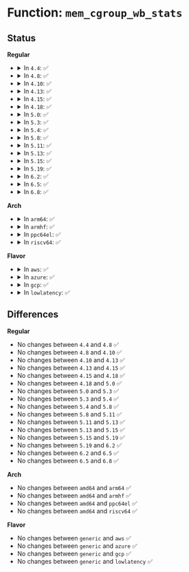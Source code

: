 # Function: <code>mem_cgroup_wb_stats</code>

## Status
<b>Regular</b>
<ul>
<li>
<details>
<summary>In <code>4.4</code>: ✅</summary>

```c
void mem_cgroup_wb_stats(struct bdi_writeback *wb, long unsigned int *pfilepages, long unsigned int *pheadroom, long unsigned int *pdirty, long unsigned int *pwriteback);
```

**Collision:** Unique Global

**Inline:** No

**Transformation:** False

**Instances:**

```
In mm/memcontrol.c (ffffffff811fffc0)
Location: mm/memcontrol.c:3748
Inline: False
Direct callers:
  - mm/page-writeback.c:wb_over_bg_thresh
```
**Symbols:**

```
ffffffff811fffc0-ffffffff812000a8: mem_cgroup_wb_stats (STB_GLOBAL)
```
</details>
</li>
<li>
<details>
<summary>In <code>4.8</code>: ✅</summary>

```c
void mem_cgroup_wb_stats(struct bdi_writeback *wb, long unsigned int *pfilepages, long unsigned int *pheadroom, long unsigned int *pdirty, long unsigned int *pwriteback);
```

**Collision:** Unique Global

**Inline:** No

**Transformation:** False

**Instances:**

```
In mm/memcontrol.c (ffffffff81223d30)
Location: mm/memcontrol.c:3672
Inline: False
Direct callers:
  - mm/page-writeback.c:wb_over_bg_thresh
```
**Symbols:**

```
ffffffff81223d30-ffffffff81223e18: mem_cgroup_wb_stats (STB_GLOBAL)
```
</details>
</li>
<li>
<details>
<summary>In <code>4.10</code>: ✅</summary>

```c
void mem_cgroup_wb_stats(struct bdi_writeback *wb, long unsigned int *pfilepages, long unsigned int *pheadroom, long unsigned int *pdirty, long unsigned int *pwriteback);
```

**Collision:** Unique Global

**Inline:** No

**Transformation:** False

**Instances:**

```
In mm/memcontrol.c (ffffffff81236220)
Location: mm/memcontrol.c:3645
Inline: False
Direct callers:
  - mm/page-writeback.c:wb_over_bg_thresh
```
**Symbols:**

```
ffffffff81236220-ffffffff81236308: mem_cgroup_wb_stats (STB_GLOBAL)
```
</details>
</li>
<li>
<details>
<summary>In <code>4.13</code>: ✅</summary>

```c
void mem_cgroup_wb_stats(struct bdi_writeback *wb, long unsigned int *pfilepages, long unsigned int *pheadroom, long unsigned int *pdirty, long unsigned int *pwriteback);
```

**Collision:** Unique Global

**Inline:** No

**Transformation:** False

**Instances:**

```
In mm/memcontrol.c (ffffffff81241ca0)
Location: mm/memcontrol.c:3665
Inline: False
Direct callers:
  - mm/page-writeback.c:wb_over_bg_thresh
```
**Symbols:**

```
ffffffff81241ca0-ffffffff81241e16: mem_cgroup_wb_stats (STB_GLOBAL)
```
</details>
</li>
<li>
<details>
<summary>In <code>4.15</code>: ✅</summary>

```c
void mem_cgroup_wb_stats(struct bdi_writeback *wb, long unsigned int *pfilepages, long unsigned int *pheadroom, long unsigned int *pdirty, long unsigned int *pwriteback);
```

**Collision:** Unique Global

**Inline:** No

**Transformation:** False

**Instances:**

```
In mm/memcontrol.c (ffffffff812619f0)
Location: mm/memcontrol.c:3692
Inline: False
Direct callers:
  - mm/page-writeback.c:wb_over_bg_thresh
  - mm/page-writeback.c:balance_dirty_pages
```
**Symbols:**

```
ffffffff812619f0-ffffffff81261b4c: mem_cgroup_wb_stats (STB_GLOBAL)
```
</details>
</li>
<li>
<details>
<summary>In <code>4.18</code>: ✅</summary>

```c
void mem_cgroup_wb_stats(struct bdi_writeback *wb, long unsigned int *pfilepages, long unsigned int *pheadroom, long unsigned int *pdirty, long unsigned int *pwriteback);
```

**Collision:** Unique Global

**Inline:** No

**Transformation:** False

**Instances:**

```
In mm/memcontrol.c (ffffffff812859e0)
Location: mm/memcontrol.c:3619
Inline: False
Direct callers:
  - mm/page-writeback.c:wb_over_bg_thresh
  - mm/page-writeback.c:balance_dirty_pages
```
**Symbols:**

```
ffffffff812859e0-ffffffff81285aa8: mem_cgroup_wb_stats (STB_GLOBAL)
```
</details>
</li>
<li>
<details>
<summary>In <code>5.0</code>: ✅</summary>

```c
void mem_cgroup_wb_stats(struct bdi_writeback *wb, long unsigned int *pfilepages, long unsigned int *pheadroom, long unsigned int *pdirty, long unsigned int *pwriteback);
```

**Collision:** Unique Global

**Inline:** No

**Transformation:** False

**Instances:**

```
In mm/memcontrol.c (ffffffff8129a8f0)
Location: mm/memcontrol.c:3894
Inline: False
Direct callers:
  - mm/page-writeback.c:wb_over_bg_thresh
  - mm/page-writeback.c:balance_dirty_pages
```
**Symbols:**

```
ffffffff8129a8f0-ffffffff8129a9b8: mem_cgroup_wb_stats (STB_GLOBAL)
```
</details>
</li>
<li>
<details>
<summary>In <code>5.3</code>: ✅</summary>

```c
void mem_cgroup_wb_stats(struct bdi_writeback *wb, long unsigned int *pfilepages, long unsigned int *pheadroom, long unsigned int *pdirty, long unsigned int *pwriteback);
```

**Collision:** Unique Global

**Inline:** No

**Transformation:** False

**Instances:**

```
In mm/memcontrol.c (ffffffff812b5b80)
Location: mm/memcontrol.c:4234
Inline: False
Direct callers:
  - mm/page-writeback.c:wb_over_bg_thresh
  - mm/page-writeback.c:balance_dirty_pages
```
**Symbols:**

```
ffffffff812b5b80-ffffffff812b5c5a: mem_cgroup_wb_stats (STB_GLOBAL)
```
</details>
</li>
<li>
<details>
<summary>In <code>5.4</code>: ✅</summary>

```c
void mem_cgroup_wb_stats(struct bdi_writeback *wb, long unsigned int *pfilepages, long unsigned int *pheadroom, long unsigned int *pdirty, long unsigned int *pwriteback);
```

**Collision:** Unique Global

**Inline:** No

**Transformation:** False

**Instances:**

```
In mm/memcontrol.c (ffffffff812c7830)
Location: mm/memcontrol.c:4435
Inline: False
Direct callers:
  - mm/page-writeback.c:wb_over_bg_thresh
  - mm/page-writeback.c:balance_dirty_pages
  - fs/fs-writeback.c:cgroup_writeback_by_id
```
**Symbols:**

```
ffffffff812c7830-ffffffff812c790a: mem_cgroup_wb_stats (STB_GLOBAL)
```
</details>
</li>
<li>
<details>
<summary>In <code>5.8</code>: ✅</summary>

```c
void mem_cgroup_wb_stats(struct bdi_writeback *wb, long unsigned int *pfilepages, long unsigned int *pheadroom, long unsigned int *pdirty, long unsigned int *pwriteback);
```

**Collision:** Unique Global

**Inline:** No

**Transformation:** False

**Instances:**

```
In mm/memcontrol.c (ffffffff812fd1d0)
Location: mm/memcontrol.c:4315
Inline: False
Direct callers:
  - mm/page-writeback.c:wb_over_bg_thresh
  - mm/page-writeback.c:balance_dirty_pages
  - fs/fs-writeback.c:cgroup_writeback_by_id
```
**Symbols:**

```
ffffffff812fd1d0-ffffffff812fd3a0: mem_cgroup_wb_stats (STB_GLOBAL)
```
</details>
</li>
<li>
<details>
<summary>In <code>5.11</code>: ✅</summary>

```c
void mem_cgroup_wb_stats(struct bdi_writeback *wb, long unsigned int *pfilepages, long unsigned int *pheadroom, long unsigned int *pdirty, long unsigned int *pwriteback);
```

**Collision:** Unique Global

**Inline:** No

**Transformation:** False

**Instances:**

```
In mm/memcontrol.c (ffffffff81309630)
Location: mm/memcontrol.c:4580
Inline: False
Direct callers:
  - mm/page-writeback.c:wb_over_bg_thresh
  - mm/page-writeback.c:balance_dirty_pages
  - fs/fs-writeback.c:cgroup_writeback_by_id
```
**Symbols:**

```
ffffffff81309630-ffffffff8130981a: mem_cgroup_wb_stats (STB_GLOBAL)
```
</details>
</li>
<li>
<details>
<summary>In <code>5.13</code>: ✅</summary>

```c
void mem_cgroup_wb_stats(struct bdi_writeback *wb, long unsigned int *pfilepages, long unsigned int *pheadroom, long unsigned int *pdirty, long unsigned int *pwriteback);
```

**Collision:** Unique Global

**Inline:** No

**Transformation:** False

**Instances:**

```
In mm/memcontrol.c (ffffffff8130fd70)
Location: mm/memcontrol.c:4347
Inline: False
Direct callers:
  - mm/page-writeback.c:wb_over_bg_thresh
  - mm/page-writeback.c:balance_dirty_pages
  - fs/fs-writeback.c:cgroup_writeback_by_id
```
**Symbols:**

```
ffffffff8130fd70-ffffffff8130fe58: mem_cgroup_wb_stats (STB_GLOBAL)
```
</details>
</li>
<li>
<details>
<summary>In <code>5.15</code>: ✅</summary>

```c
void mem_cgroup_wb_stats(struct bdi_writeback *wb, long unsigned int *pfilepages, long unsigned int *pheadroom, long unsigned int *pdirty, long unsigned int *pwriteback);
```

**Collision:** Unique Global

**Inline:** No

**Transformation:** False

**Instances:**

```
In mm/memcontrol.c (ffffffff8135b020)
Location: mm/memcontrol.c:4514
Inline: False
Direct callers:
  - mm/page-writeback.c:wb_over_bg_thresh
  - mm/page-writeback.c:balance_dirty_pages
```
**Symbols:**

```
ffffffff8135b020-ffffffff8135b0fe: mem_cgroup_wb_stats (STB_GLOBAL)
```
</details>
</li>
<li>
<details>
<summary>In <code>5.19</code>: ✅</summary>

```c
void mem_cgroup_wb_stats(struct bdi_writeback *wb, long unsigned int *pfilepages, long unsigned int *pheadroom, long unsigned int *pdirty, long unsigned int *pwriteback);
```

**Collision:** Unique Global

**Inline:** No

**Transformation:** False

**Instances:**

```
In mm/memcontrol.c (ffffffff813d46a0)
Location: mm/memcontrol.c:4465
Inline: False
Direct callers:
  - mm/page-writeback.c:wb_over_bg_thresh
  - mm/page-writeback.c:balance_dirty_pages
```
**Symbols:**

```
ffffffff813d46a0-ffffffff813d47a2: mem_cgroup_wb_stats (STB_GLOBAL)
```
</details>
</li>
<li>
<details>
<summary>In <code>6.2</code>: ✅</summary>

```c
void mem_cgroup_wb_stats(struct bdi_writeback *wb, long unsigned int *pfilepages, long unsigned int *pheadroom, long unsigned int *pdirty, long unsigned int *pwriteback);
```

**Collision:** Unique Global

**Inline:** No

**Transformation:** False

**Instances:**

```
In mm/memcontrol.c (ffffffff8145a0b0)
Location: mm/memcontrol.c:4575
Inline: False
Direct callers:
  - mm/page-writeback.c:wb_over_bg_thresh
  - mm/page-writeback.c:balance_dirty_pages
```
**Symbols:**

```
ffffffff8145a0b0-ffffffff8145a1c1: mem_cgroup_wb_stats (STB_GLOBAL)
```
</details>
</li>
<li>
<details>
<summary>In <code>6.5</code>: ✅</summary>

```c
void mem_cgroup_wb_stats(struct bdi_writeback *wb, long unsigned int *pfilepages, long unsigned int *pheadroom, long unsigned int *pdirty, long unsigned int *pwriteback);
```

**Collision:** Unique Global

**Inline:** No

**Transformation:** False

**Instances:**

```
In mm/memcontrol.c (ffffffff8148fd10)
Location: mm/memcontrol.c:4599
Inline: False
Direct callers:
  - mm/page-writeback.c:wb_over_bg_thresh
  - mm/page-writeback.c:balance_dirty_pages
```
**Symbols:**

```
ffffffff8148fd10-ffffffff8148fe21: mem_cgroup_wb_stats (STB_GLOBAL)
```
</details>
</li>
<li>
<details>
<summary>In <code>6.8</code>: ✅</summary>

```c
void mem_cgroup_wb_stats(struct bdi_writeback *wb, long unsigned int *pfilepages, long unsigned int *pheadroom, long unsigned int *pdirty, long unsigned int *pwriteback);
```

**Collision:** Unique Global

**Inline:** No

**Transformation:** False

**Instances:**

```
In mm/memcontrol.c (ffffffff814bf540)
Location: mm/memcontrol.c:4796
Inline: False
Direct callers:
  - mm/page-writeback.c:wb_over_bg_thresh
  - mm/page-writeback.c:balance_dirty_pages
```
**Symbols:**

```
ffffffff814bf540-ffffffff814bf63d: mem_cgroup_wb_stats (STB_GLOBAL)
```
</details>
</li>
</ul>
<b>Arch</b>
<ul>
<li>
<details>
<summary>In <code>arm64</code>: ✅</summary>

```c
void mem_cgroup_wb_stats(struct bdi_writeback *wb, long unsigned int *pfilepages, long unsigned int *pheadroom, long unsigned int *pdirty, long unsigned int *pwriteback);
```

**Collision:** Unique Global

**Inline:** No

**Transformation:** False

**Instances:**

```
In mm/memcontrol.c (ffff80001036a658)
Location: mm/memcontrol.c:4435
Inline: False
Direct callers:
  - mm/page-writeback.c:wb_over_bg_thresh
  - mm/page-writeback.c:balance_dirty_pages
  - fs/fs-writeback.c:cgroup_writeback_by_id
```
**Symbols:**

```
ffff80001036a658-ffff80001036a738: mem_cgroup_wb_stats (STB_GLOBAL)
```
</details>
</li>
<li>
<details>
<summary>In <code>armhf</code>: ✅</summary>

```c
void mem_cgroup_wb_stats(struct bdi_writeback *wb, long unsigned int *pfilepages, long unsigned int *pheadroom, long unsigned int *pdirty, long unsigned int *pwriteback);
```

**Collision:** Unique Global

**Inline:** No

**Transformation:** False

**Instances:**

```
In mm/memcontrol.c (c055bb90)
Location: mm/memcontrol.c:4435
Inline: False
Direct callers:
  - mm/page-writeback.c:wb_over_bg_thresh
  - mm/page-writeback.c:balance_dirty_pages
  - fs/fs-writeback.c:cgroup_writeback_by_id
```
**Symbols:**

```
c055bb90-c055bc5c: mem_cgroup_wb_stats (STB_GLOBAL)
```
</details>
</li>
<li>
<details>
<summary>In <code>ppc64el</code>: ✅</summary>

```c
void mem_cgroup_wb_stats(struct bdi_writeback *wb, long unsigned int *pfilepages, long unsigned int *pheadroom, long unsigned int *pdirty, long unsigned int *pwriteback);
```

**Collision:** Unique Global

**Inline:** No

**Transformation:** False

**Instances:**

```
In mm/memcontrol.c (c000000000459850)
Location: mm/memcontrol.c:4435
Inline: False
Direct callers:
  - mm/page-writeback.c:wb_over_bg_thresh
  - mm/page-writeback.c:balance_dirty_pages
  - fs/fs-writeback.c:cgroup_writeback_by_id
```
**Symbols:**

```
c000000000459850-c000000000459978: mem_cgroup_wb_stats (STB_GLOBAL)
```
</details>
</li>
<li>
<details>
<summary>In <code>riscv64</code>: ✅</summary>

```c
void mem_cgroup_wb_stats(struct bdi_writeback *wb, long unsigned int *pfilepages, long unsigned int *pheadroom, long unsigned int *pdirty, long unsigned int *pwriteback);
```

**Collision:** Unique Global

**Inline:** No

**Transformation:** False

**Instances:**

```
In mm/memcontrol.c (ffffffe000247ecc)
Location: mm/memcontrol.c:4435
Inline: False
Direct callers:
  - mm/page-writeback.c:wb_over_bg_thresh
  - mm/page-writeback.c:balance_dirty_pages
  - fs/fs-writeback.c:cgroup_writeback_by_id
```
**Symbols:**

```
ffffffe000247ecc-ffffffe000247f88: mem_cgroup_wb_stats (STB_GLOBAL)
```
</details>
</li>
</ul>
<b>Flavor</b>
<ul>
<li>
<details>
<summary>In <code>aws</code>: ✅</summary>

```c
void mem_cgroup_wb_stats(struct bdi_writeback *wb, long unsigned int *pfilepages, long unsigned int *pheadroom, long unsigned int *pdirty, long unsigned int *pwriteback);
```

**Collision:** Unique Global

**Inline:** No

**Transformation:** False

**Instances:**

```
In mm/memcontrol.c (ffffffff812bfe10)
Location: mm/memcontrol.c:4435
Inline: False
Direct callers:
  - mm/page-writeback.c:wb_over_bg_thresh
  - mm/page-writeback.c:balance_dirty_pages
  - fs/fs-writeback.c:cgroup_writeback_by_id
```
**Symbols:**

```
ffffffff812bfe10-ffffffff812bfeea: mem_cgroup_wb_stats (STB_GLOBAL)
```
</details>
</li>
<li>
<details>
<summary>In <code>azure</code>: ✅</summary>

```c
void mem_cgroup_wb_stats(struct bdi_writeback *wb, long unsigned int *pfilepages, long unsigned int *pheadroom, long unsigned int *pdirty, long unsigned int *pwriteback);
```

**Collision:** Unique Global

**Inline:** No

**Transformation:** False

**Instances:**

```
In mm/memcontrol.c (ffffffff812b0ee0)
Location: mm/memcontrol.c:4435
Inline: False
Direct callers:
  - mm/page-writeback.c:wb_over_bg_thresh
  - mm/page-writeback.c:balance_dirty_pages
  - fs/fs-writeback.c:cgroup_writeback_by_id
```
**Symbols:**

```
ffffffff812b0ee0-ffffffff812b0fba: mem_cgroup_wb_stats (STB_GLOBAL)
```
</details>
</li>
<li>
<details>
<summary>In <code>gcp</code>: ✅</summary>

```c
void mem_cgroup_wb_stats(struct bdi_writeback *wb, long unsigned int *pfilepages, long unsigned int *pheadroom, long unsigned int *pdirty, long unsigned int *pwriteback);
```

**Collision:** Unique Global

**Inline:** No

**Transformation:** False

**Instances:**

```
In mm/memcontrol.c (ffffffff812bdc20)
Location: mm/memcontrol.c:4435
Inline: False
Direct callers:
  - mm/page-writeback.c:wb_over_bg_thresh
  - mm/page-writeback.c:balance_dirty_pages
  - fs/fs-writeback.c:cgroup_writeback_by_id
```
**Symbols:**

```
ffffffff812bdc20-ffffffff812bdcfa: mem_cgroup_wb_stats (STB_GLOBAL)
```
</details>
</li>
<li>
<details>
<summary>In <code>lowlatency</code>: ✅</summary>

```c
void mem_cgroup_wb_stats(struct bdi_writeback *wb, long unsigned int *pfilepages, long unsigned int *pheadroom, long unsigned int *pdirty, long unsigned int *pwriteback);
```

**Collision:** Unique Global

**Inline:** No

**Transformation:** False

**Instances:**

```
In mm/memcontrol.c (ffffffff812ce580)
Location: mm/memcontrol.c:4435
Inline: False
Direct callers:
  - mm/page-writeback.c:wb_over_bg_thresh
  - mm/page-writeback.c:balance_dirty_pages
  - fs/fs-writeback.c:cgroup_writeback_by_id
```
**Symbols:**

```
ffffffff812ce580-ffffffff812ce65a: mem_cgroup_wb_stats (STB_GLOBAL)
```
</details>
</li>
</ul>

## Differences
<b>Regular</b>
<ul>
<li>
No changes between <code>4.4</code> and <code>4.8</code> ✅
</li>
<li>
No changes between <code>4.8</code> and <code>4.10</code> ✅
</li>
<li>
No changes between <code>4.10</code> and <code>4.13</code> ✅
</li>
<li>
No changes between <code>4.13</code> and <code>4.15</code> ✅
</li>
<li>
No changes between <code>4.15</code> and <code>4.18</code> ✅
</li>
<li>
No changes between <code>4.18</code> and <code>5.0</code> ✅
</li>
<li>
No changes between <code>5.0</code> and <code>5.3</code> ✅
</li>
<li>
No changes between <code>5.3</code> and <code>5.4</code> ✅
</li>
<li>
No changes between <code>5.4</code> and <code>5.8</code> ✅
</li>
<li>
No changes between <code>5.8</code> and <code>5.11</code> ✅
</li>
<li>
No changes between <code>5.11</code> and <code>5.13</code> ✅
</li>
<li>
No changes between <code>5.13</code> and <code>5.15</code> ✅
</li>
<li>
No changes between <code>5.15</code> and <code>5.19</code> ✅
</li>
<li>
No changes between <code>5.19</code> and <code>6.2</code> ✅
</li>
<li>
No changes between <code>6.2</code> and <code>6.5</code> ✅
</li>
<li>
No changes between <code>6.5</code> and <code>6.8</code> ✅
</li>
</ul>
<b>Arch</b>
<ul>
<li>
No changes between <code>amd64</code> and <code>arm64</code> ✅
</li>
<li>
No changes between <code>amd64</code> and <code>armhf</code> ✅
</li>
<li>
No changes between <code>amd64</code> and <code>ppc64el</code> ✅
</li>
<li>
No changes between <code>amd64</code> and <code>riscv64</code> ✅
</li>
</ul>
<b>Flavor</b>
<ul>
<li>
No changes between <code>generic</code> and <code>aws</code> ✅
</li>
<li>
No changes between <code>generic</code> and <code>azure</code> ✅
</li>
<li>
No changes between <code>generic</code> and <code>gcp</code> ✅
</li>
<li>
No changes between <code>generic</code> and <code>lowlatency</code> ✅
</li>
</ul>

